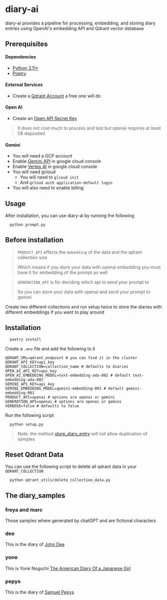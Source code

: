 # diary-ai

diary-ai provides a pipeline for processing, embedding, and storing diary entries using OpenAI's embedding API and Qdrant vector database

## Prerequisites

#### Dependencies
* [Python 3.11+](https://www.python.org/downloads/)
* [Poetry](https://python-poetry.org/docs/#installation)

#### External Services
* Create a [Qdrant Account](https://qdrant.tech/) a free one will do

#### Open AI
* Create an [Open API Secret Key](https://platform.openai.com/api-keys)
>It does not cost much to process and test but openai requires at least 5$ deposited

#### Gemini
* You will need a GCP account
* Enable [Gemini API](https://ai.google.dev/) in google cloud console
* Enable [Vertex AI](https://cloud.google.com/vertex-ai) in google cloud console
* You will need gcloud
  * You will need to `glcoud init`
  * And `gcloud auth application-default login`
* You will also need to enable billing

## Usage

After installation, you can use diary-ai by running the following

```shell
  python prompt.py
```
## Before installation

> `PRODUCT_API` effects the `embedding` of the data and the qdrant collection size
> 
> Which means if you store your data with openai embedding you must have it for embedding of the prompt as well

> `GENERATION_API` is for deciding which api to send your prompt to 
> 
> So you can store your data with openai and send your prompt to gemini 

Create two different collections and run setup twice to store the diaries with different embeddings
if you want to play around


## Installation

```shell
  poetry install
```

Create a `.env` file and add the following to it

```dotenv
QDRANT_URL=qdrant_endpoint # you can find it in the cluster
QDRANT_API_KEY=api_key
QDRANT_COLLECTION=collection_name # defaults to diaries
OPEN_AI_API_KEY=api_key
OPEN_AI_EMBEDDING_MODEL=text-embedding-ada-002 # default text-embedding-ada-002
GEMINI_API_KEY=api_key
GEMINI_EMBEDDING_MODEL=gemini-embedding-001 # default gemini-embedding-001
PRODUCT_API=openai # options are openai or gemini
GENERATION_API=openai # options are openai or gemini
VERBOSE=false # defaults to false
```

Run the following script

```shell
  python setup.py
```

> Note: the method [store_diary_entry](qdrant_utils/qdrant_repository.py) will not allow duplication of samples

## Reset Qdrant Data
You can use the following script to delete all qdrant data in your `QDRANT_COLLECTION`

```shell
  python qdrant_utils/delete_collection_data.py
```

## The diary_samples

### freya and marc
Those samples where generated by chatGPT and are fictional characters

### dee
This is the diary of [John Dee](https://www.gutenberg.org/ebooks/19553)

### yone
This is Yoné Noguchi [The American Diary Of a Japanese Girl](https://www.gutenberg.org/ebooks/63256)

### pepys
This is the diary of [Samuel Pepys](https://www.gutenberg.org/ebooks/4200)
